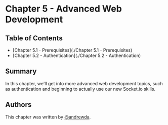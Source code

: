 # Chapter 5 - Advanced Web Development

## Table of Contents

- [Chapter 5.1 - Prerequisites](./Chapter 5.1 - Prerequisites)
- [Chapter 5.2 - Authentication](./Chapter 5.2 - Authentication)

## Summary

In this chapter, we'll get into more advanced web development topics, such as
authentication and beginning to actually use our new Socket.io skills.

## Authors

This chapter was written by [@andrewda](https://github.com/andrewda).
